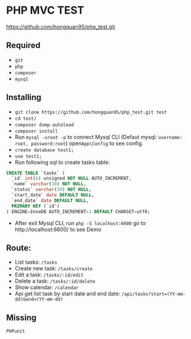 # PHP MVC TEST
https://github.com/hongquan95/php_test.git

## Required
- `git`
- `php`
- `composer`
- `mysql`
## Installing
- `git clone https://github.com/hongquan95/php_test.git test`
- `cd test/`
- `composer dump-autoload`
- `composer install`
- Run `mysql -uroot -p` to connect Mysql CLI  (Defaut mysql: `username: root, password:root`) open`App\Config` to see config.
- `create database test1;`
- `use test1;`
- Run following sql to create tasks table:
```sql
CREATE TABLE `tasks` (
  `id` int(6) unsigned NOT NULL AUTO_INCREMENT,
  `name` varchar(30) NOT NULL,
  `status` varchar(30) NOT NULL,
  `start_date` date DEFAULT NULL,
  `end_date` date DEFAULT NULL,
  PRIMARY KEY (`id`)
) ENGINE=InnoDB AUTO_INCREMENT=1 DEFAULT CHARSET=utf8;
```
- After exit Mysql CLI, run `php -S localhost:6600` go to http://localhost:6600/ to see Demo
## Route:
- List tasks: `/tasks`
- Create new task: `/tasks/create`
- Edit a task: `/tasks/:id/edit`
- Delete a task: `/tasks/:id/delete`
- Show calendar: `/calendar`
- Api get list task by start date and end date: `/api/tasks?start=(YY-mm-dd)&end=(YY-mm-dd)`
## Missing
`PHPunit` 
